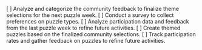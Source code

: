 [ ] Analyze and categorize the community feedback to finalize theme selections for the next puzzle week.
[ ] Conduct a survey to collect preferences on puzzle types.
[ ] Analyze participation data and feedback from the last puzzle week to refine future activities.
[ ] Create themed puzzles based on the finalized community selections.
[ ] Track participation rates and gather feedback on puzzles to refine future activities.